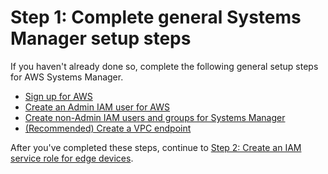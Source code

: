 # Step 1: Complete general Systems Manager setup steps<a name="systems-manager-edge-devices-setup-general"></a>

If you haven't already done so, complete the following general setup steps for AWS Systems Manager\. 
+ [Sign up for AWS](setup-sign-up.md)
+ [Create an Admin IAM user for AWS](setup-create-admin-user.md)
+ [ Create non\-Admin IAM users and groups for Systems Manager](setup-create-iam-user.md)
+ [\(Recommended\) Create a VPC endpoint](setup-create-vpc.md)

After you've completed these steps, continue to [Step 2: Create an IAM service role for edge devices](systems-manager-setting-up-edge-devices-service-role.md)\.